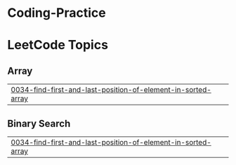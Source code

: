 # Coding-Practice
<!---LeetCode Topics Start-->
# LeetCode Topics
## Array
|  |
| ------- |
| [0034-find-first-and-last-position-of-element-in-sorted-array](https://github.com/Ahire-Mayur/Coding-Practice/tree/master/0034-find-first-and-last-position-of-element-in-sorted-array) |
## Binary Search
|  |
| ------- |
| [0034-find-first-and-last-position-of-element-in-sorted-array](https://github.com/Ahire-Mayur/Coding-Practice/tree/master/0034-find-first-and-last-position-of-element-in-sorted-array) |
<!---LeetCode Topics End-->
